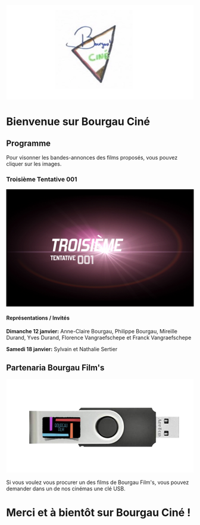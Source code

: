 ![logo BC](Capture%20d’écran%202019-12-17%20à%2008.27.11.png)




# Bienvenue sur Bourgau Ciné

## Programme

Pour visonner les bandes-annonces des films proposés, vous pouvez cliquer sur les images. 

### Troisième Tentative 001

[![Troisième Tentative 001](8B3FBF2F-2CAB-480C-9EC4-72254DF91019.jpeg)](https://www.youtube.com/watch?v=4NtmfqOH3K8)

#### Représentations / Invités

**Dimanche 12 janvier:** Anne-Claire Bourgau, Philippe Bourgau, Mireille Durand, Yves Durand, Florence Vangraefschepe et Franck Vangraefschepe

**Samedi 18 janvier:** Sylvain et Nathalie Sertier

## Partenaria Bourgau Film's

![clés USB](Capcle.png)

Si vous voulez vous procurer un des films de Bourgau Film's, vous pouvez demander dans un de nos cinémas une clé USB. 

# Merci et à bientôt sur Bourgau Ciné !
